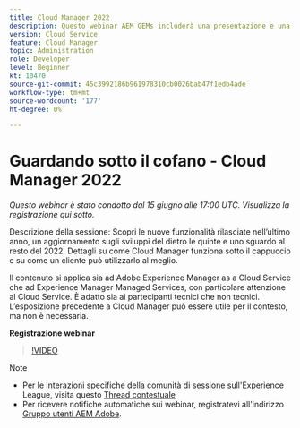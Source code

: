 ```yaml
---
title: Cloud Manager 2022
description: Questo webinar AEM GEMs includerà una presentazione e una demo sui seguenti argomenti:Esplora le nuove funzionalità rilasciate nell'ultimo anno, un aggiornamento sul dietro le quinte ... (Le descrizioni devono essere comprese tra 60 e 160 caratteri)
version: Cloud Service
feature: Cloud Manager
topic: Administration
role: Developer
level: Beginner
kt: 10470
source-git-commit: 45c3992186b961978310cb0026bab47f1edb4ade
workflow-type: tm+mt
source-wordcount: '177'
ht-degree: 0%

---
```



# Guardando sotto il cofano - Cloud Manager 2022

*Questo webinar è stato condotto dal 15 giugno alle 17:00 UTC. Visualizza la registrazione qui sotto.*

Descrizione della sessione: Scopri le nuove funzionalità rilasciate nell’ultimo anno, un aggiornamento sugli sviluppi del dietro le quinte e uno sguardo al resto del 2022. Dettagli su come Cloud Manager funziona sotto il cappuccio e su come un cliente può utilizzarlo al meglio.  

Il contenuto si applica sia ad Adobe Experience Manager as a Cloud Service che ad Experience Manager Managed Services, con particolare attenzione al Cloud Service. È adatto sia ai partecipanti tecnici che non tecnici. L’esposizione precedente a Cloud Manager può essere utile per il contesto, ma non è necessaria.

**Registrazione webinar**

>[!VIDEO](https://video.tv.adobe.com/v/343876)

>[!NOTE]
>
>* Per le interazioni specifiche della comunità di sessione sull&#39;Experience League, visita questo [Thread contestuale](https://adobe.ly/3O0rdzd)
>* Per ricevere notifiche automatiche sui webinar, registratevi all&#39;indirizzo [Gruppo utenti AEM Adobe](https://aem-augs.adobe.com/).


